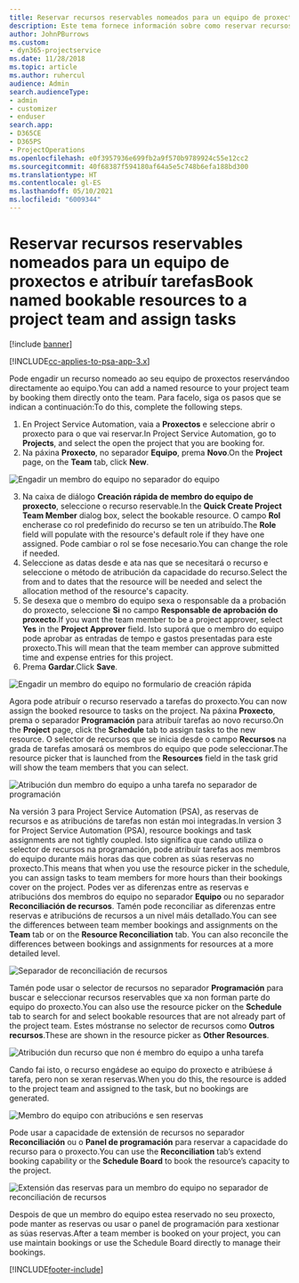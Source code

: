 ```yaml
---
title: Reservar recursos reservables nomeados para un equipo de proxectos e atribuír tarefas
description: Este tema fornece información sobre como reservar recursos nomeados para equipos de proxectos e atribuírlles tarefas.
author: JohnPBurrows
ms.custom:
- dyn365-projectservice
ms.date: 11/28/2018
ms.topic: article
ms.author: ruhercul
audience: Admin
search.audienceType:
- admin
- customizer
- enduser
search.app:
- D365CE
- D365PS
- ProjectOperations
ms.openlocfilehash: e0f3957936e699fb2a9f570b9789924c55e12cc2
ms.sourcegitcommit: 40f68387f594180af64a5e5c748b6efa188bd300
ms.translationtype: HT
ms.contentlocale: gl-ES
ms.lasthandoff: 05/10/2021
ms.locfileid: "6009344"
---
```

# <a name="book-named-bookable-resources-to-a-project-team-and-assign-tasks"></a><span data-ttu-id="f258e-103">Reservar recursos reservables nomeados para un equipo de proxectos e atribuír tarefas</span><span class="sxs-lookup"><span data-stu-id="f258e-103">Book named bookable resources to a project team and assign tasks</span></span> 

[!include [banner](../includes/psa-now-project-operations.md)]

[!INCLUDE[cc-applies-to-psa-app-3.x](../includes/cc-applies-to-psa-app-3x.md)]

<span data-ttu-id="f258e-104">Pode engadir un recurso nomeado ao seu equipo de proxectos reservándoo directamente ao equipo.</span><span class="sxs-lookup"><span data-stu-id="f258e-104">You can  add a named resource to your project team by booking them directly onto the team.</span></span> <span data-ttu-id="f258e-105">Para facelo, siga os pasos que se indican a continuación:</span><span class="sxs-lookup"><span data-stu-id="f258e-105">To do this, complete the following steps.</span></span>

1. <span data-ttu-id="f258e-106">En Project Service Automation, vaia a **Proxectos** e seleccione abrir o proxecto para o que vai reservar.</span><span class="sxs-lookup"><span data-stu-id="f258e-106">In  Project Service Automation, go to **Projects**, and select the open the project that you are booking for.</span></span>
2. <span data-ttu-id="f258e-107">Na páxina **Proxecto**, no separador **Equipo**, prema **Novo**.</span><span class="sxs-lookup"><span data-stu-id="f258e-107">On the **Project** page, on the **Team** tab, click **New**.</span></span> 

![Engadir un membro do equipo no separador do equipo](media/RM-how-to-1.png)

3. <span data-ttu-id="f258e-109">Na caixa de diálogo **Creación rápida de membro do equipo de proxecto**, seleccione o recurso reservable.</span><span class="sxs-lookup"><span data-stu-id="f258e-109">In the **Quick Create Project Team Member** dialog box, select the bookable resource.</span></span> <span data-ttu-id="f258e-110">O campo **Rol** encherase co rol predefinido do recurso se ten un atribuído.</span><span class="sxs-lookup"><span data-stu-id="f258e-110">The **Role** field will populate with the resource's default role if they have one assigned.</span></span> <span data-ttu-id="f258e-111">Pode cambiar o rol se fose necesario.</span><span class="sxs-lookup"><span data-stu-id="f258e-111">You can change the role if needed.</span></span> 
4. <span data-ttu-id="f258e-112">Seleccione as datas desde e ata nas que se necesitará o recurso e seleccione o método de atribución da capacidade do recurso.</span><span class="sxs-lookup"><span data-stu-id="f258e-112">Select the from and to dates that the resource will be needed and select the allocation method of the resource's capacity.</span></span> 
5. <span data-ttu-id="f258e-113">Se desexa que o membro do equipo sexa o responsable da a probación do proxecto, seleccione **Si** no campo **Responsable de aprobación do proxecto**.</span><span class="sxs-lookup"><span data-stu-id="f258e-113">If you want the team member to be a project approver, select **Yes** in the **Project Approver** field.</span></span> <span data-ttu-id="f258e-114">Isto suporá que o membro do equipo pode aprobar as entradas de tempo e gastos presentadas para este proxecto.</span><span class="sxs-lookup"><span data-stu-id="f258e-114">This will mean that the team member can approve submitted time and expense entries for this project.</span></span> 
6. <span data-ttu-id="f258e-115">Prema **Gardar**.</span><span class="sxs-lookup"><span data-stu-id="f258e-115">Click **Save**.</span></span>

![Engadir un membro do equipo no formulario de creación rápida](media/RM-how-to-2.png)


<span data-ttu-id="f258e-117">Agora pode atribuír o recurso reservado a tarefas do proxecto.</span><span class="sxs-lookup"><span data-stu-id="f258e-117">You can now assign the booked resource to tasks on the project.</span></span> <span data-ttu-id="f258e-118">Na páxina **Proxecto**, prema o separador **Programación** para atribuír tarefas ao novo recurso.</span><span class="sxs-lookup"><span data-stu-id="f258e-118">On the **Project** page, click the **Schedule** tab to assign tasks to the new resource.</span></span> <span data-ttu-id="f258e-119">O selector de recursos que se inicia desde o campo **Recursos** na grada de tarefas amosará os membros do equipo que pode seleccionar.</span><span class="sxs-lookup"><span data-stu-id="f258e-119">The resource picker that is launched from the **Resources** field in the task grid will show the team members that you can select.</span></span>

![Atribución dun membro do equipo a unha tarefa no separador de programación](media/RM-how-to-3.png)

<span data-ttu-id="f258e-121">Na versión 3 para Project Service Automation (PSA), as reservas de recursos e as atribucións de tarefas non están moi integradas.</span><span class="sxs-lookup"><span data-stu-id="f258e-121">In version 3 for Project Service Automation (PSA), resource bookings and task assignments are not tightly coupled.</span></span> <span data-ttu-id="f258e-122">Isto significa que cando utiliza o selector de recursos na programación, pode atribuír tarefas aos membros do equipo durante máis horas das que cobren as súas reservas no proxecto.</span><span class="sxs-lookup"><span data-stu-id="f258e-122">This means that when you use the resource picker in the schedule, you can assign tasks to team members for more hours than their bookings cover on the project.</span></span>
<span data-ttu-id="f258e-123">Podes ver as diferenzas entre as reservas e atribucións dos membros do equipo no separador **Equipo** ou no separador **Reconciliación de recursos**. Tamén pode reconciliar as diferenzas entre reservas e atribucións de recursos a un nivel máis detallado.</span><span class="sxs-lookup"><span data-stu-id="f258e-123">You can see the differences between team member bookings and assignments on the **Team** tab or on the **Resource Reconciliation** tab. You can also reconcile the differences between bookings and assignments for resources at a more detailed level.</span></span>

![Separador de reconciliación de recursos](media/RM-how-to-4.png)

<span data-ttu-id="f258e-125">Tamén pode usar o selector de recursos no separador **Programación** para buscar e seleccionar recursos reservables que xa non forman parte do equipo do proxecto.</span><span class="sxs-lookup"><span data-stu-id="f258e-125">You can also use the resource picker on the **Schedule** tab to search for and select bookable resources that are not already part of the project team.</span></span> <span data-ttu-id="f258e-126">Estes móstranse no selector de recursos como **Outros recursos**.</span><span class="sxs-lookup"><span data-stu-id="f258e-126">These are shown in the resource picker as **Other Resources**.</span></span>

![Atribución dun recurso que non é membro do equipo a unha tarefa](media/RM-how-to-5.png)

<span data-ttu-id="f258e-128">Cando fai isto, o recurso engádese ao equipo do proxecto e atribúese á tarefa, pero non se xeran reservas.</span><span class="sxs-lookup"><span data-stu-id="f258e-128">When you do this, the resource is added to the project team and assigned to the task, but no bookings are generated.</span></span>

![Membro do equipo con atribucións e sen reservas](media/RM-how-to-6.png)

<span data-ttu-id="f258e-130">Pode usar a capacidade de extensión de recursos no separador **Reconciliación** ou o **Panel de programación** para reservar a capacidade do recurso para o proxecto.</span><span class="sxs-lookup"><span data-stu-id="f258e-130">You can use the **Reconciliation** tab’s extend booking capability or the **Schedule Board** to book the resource’s capacity to the project.</span></span>

![Extensión das reservas para un membro do equipo no separador de reconciliación de recursos](media/RM-how-to-7.png)

<span data-ttu-id="f258e-132">Despois de que un membro do equipo estea reservado no seu proxecto, pode manter as reservas ou usar o panel de programación para xestionar as súas reservas.</span><span class="sxs-lookup"><span data-stu-id="f258e-132">After a team member is booked on your project, you can use maintain bookings or use the Schedule Board directly to manage their bookings.</span></span>


[!INCLUDE[footer-include](../includes/footer-banner.md)]